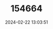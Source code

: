 ---
title: "154664"
category: "Thamnaconus melanoproctes"
draft: false
date: 2024-02-22 13:03:51
languages:
  English: ["Blackvent Filefish"]
---